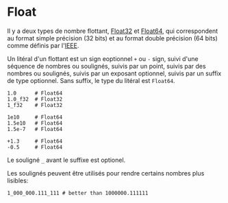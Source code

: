 # Float

Il y a deux types de nombre flottant, [Float32](http://crystal-lang.org/api/Float32.html)
et [Float64](http://crystal-lang.org/api/Float64.html),
qui correspondent au format simple précision (32 bits) et au format double précision (64 bits)
comme définis par l'[IEEE](https://fr.wikipedia.org/wiki/IEEE_754).

Un litéral d'un flottant est un sign eoptionnel `+` ou `-` sign,
suivi d'une séquence de nombres ou soulignés, suivis par un point,
suivis par des nombres ou soulignés, suivis par un exposant optionnel,
suivis par un suffix de type optionnel. Sans suffix, le type du
litéral est `Float64`.

```crystal
1.0      # Float64
1.0_f32  # Float32
1_f32    # Float32

1e10     # Float64
1.5e10   # Float64
1.5e-7   # Float64

+1.3     # Float64
-0.5     # Float64
```

Le souligné `_` avant le suffixe est optionel.

Les soulignés peuvent être utilisés pour rendre certains nombres plus lisibles:

```crystal
1_000_000.111_111 # better than 1000000.111111
```
